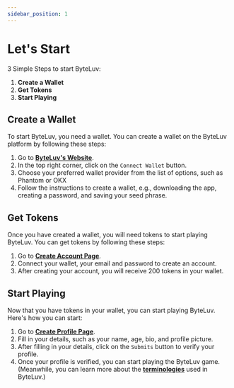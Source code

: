 ```yaml
---
sidebar_position: 1
---
```


# Let's Start

3 Simple Steps to start ByteLuv:
1. **Create a Wallet**
2. **Get Tokens**
3. **Start Playing**

## Create a Wallet

To start ByteLuv, you need a wallet. You can create a wallet on the ByteLuv platform by following these steps:

1. Go to **[ByteLuv's Website](https://app.byteluv.network)**.
2. In the top right corner, click on the `Connect Wallet` button.
3. Choose your preferred wallet provider from the list of options, such as Phantom or OKX
4. Follow the instructions to create a wallet, e.g., downloading the app, creating a password, and saving your seed phrase.

## Get Tokens

Once you have created a wallet, you will need tokens to start playing ByteLuv. You can get tokens by following these steps:

1. Go to **[Create Account Page](https://app.byteluv.network/account/create/)**.
2. Connect your wallet, your email and password to create an account.
3. After creating your account, you will receive 200 tokens in your wallet.

## Start Playing

Now that you have tokens in your wallet, you can start playing ByteLuv. Here's how you can start:

1. Go to **[Create Profile Page](https://app.byteluv.network/verify)**.
2. Fill in your details, such as your name, age, bio, and profile picture.
3. After filling in your details, click on the `Submits` button to verify your profile.
4. Once your profile is verified, you can start playing the ByteLuv game. (Meanwhile, you can learn more about the **[terminologies](./terminologies-of-byteluv.md)** used in ByteLuv.)

